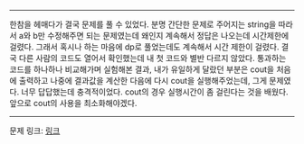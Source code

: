 ***

한참을 헤매다가 결국 문제를 풀 수 있었다. 분명 간단한 문제로 주어지는 string을 따라서 a와 b만 수정해주면 되는 문제였는데 왜인지 계속해서 정답은 나오는데 시간제한에 걸렸다. 그래서 혹시나 하는 마음에 dp로 풀었는데도 계속해서 시간 제한이 걸렸다. 결국 다른 사람의 코드도 열어서 확인했는데 내 첫 코드와 별반 다르지 않았다. 통과하는 코드를 하나하나 비교해가며 실험해본 결과, 내가 유일하게 달랐던 부분은 cout을 처음에 출력하고 나중에 결과값을 계산한 다음에 다시 cout을 실행해주었는데, 그게 문제였다. 너무 답답했는데 충격적이었다. cout의 경우 실행시간이 좀 걸린다는 것을 배웠다. 앞으로 cout의 사용을 최소화해야겠다.

***
문제 링크: [링크](https://swexpertacademy.com/main/code/problem/problemDetail.do?problemLevel=3&contestProbId=AXgZSOn6ApIDFASW&categoryId=AXgZSOn6ApIDFASW&categoryType=CODE&problemTitle=&orderBy=PASS_RATE&selectCodeLang=ALL&select-1=3&pageSize=10&pageIndex=1)
